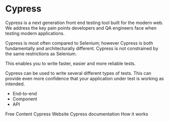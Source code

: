 # Cypress

Cypress is a next generation front end testing tool built for the modern web. We address the key pain points developers and QA engineers face when testing modern applications.

Cypress is most often compared to Selenium; however Cypress is both fundamentally and architecturally different. Cypress is not constrained by the same restrictions as Selenium.

This enables you to write faster, easier and more reliable tests.

Cypress can be used to write several different types of tests. This can provide even more confidence that your application under test is working as intended.
- End-to-end
- Component
- API

<ResourceGroupTitle>Free Content</ResourceGroupTitle>
<BadgeLink colorScheme='blue' badgeText='Official Website' href='https://www.cypress.io/'>Cypress Website</BadgeLink>
<BadgeLink colorScheme='yellow' badgeText='Read' href='https://docs.cypress.io/guides/overview/why-cypress'>Cypress documentation</BadgeLink>
<BadgeLink colorScheme='yellow' badgeText='Read' href='https://www.cypress.io/how-it-works'>How it works</BadgeLink>
